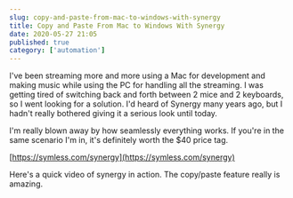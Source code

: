 ```yaml
---
slug: copy-and-paste-from-mac-to-windows-with-synergy
title: Copy and Paste From Mac to Windows With Synergy
date: 2020-05-27 21:05
published: true
category: ['automation']
---
```


I've been streaming more and more using a Mac for development and making
music while using the PC for handling all the streaming. I was getting
tired of switching back and forth between 2 mice and 2 keyboards, so
I went looking for a solution. I'd heard of Synergy many years ago,
but I hadn't really bothered giving it a serious look until today.

I'm really blown away by how seamlessly everything works. If you're in the
same scenario I'm in, it's definitely worth the $40 price tag.

[https://symless.com/synergy](https://symless.com/synergy)

Here's a quick video of synergy in action. The copy/paste feature really
is amazing.

<YoutubeEmbed slug="TNv3weGDNeQ"/>
